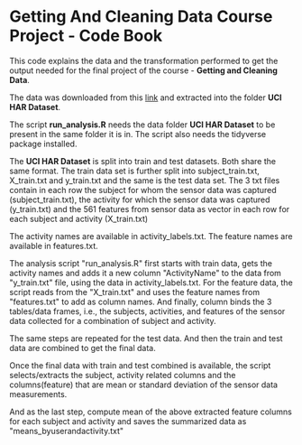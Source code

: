 # Getting And Cleaning Data Course Project - Code Book

This code explains the data and the transformation performed to get the output needed for the final project of the course - **Getting and Cleaning Data**.

The data was downloaded from this [link](https://d396qusza40orc.cloudfront.net/getdata%2Fprojectfiles%2FUCI%20HAR%20Dataset.zip) and extracted into the folder **UCI HAR Dataset**.

The script **run_analysis.R** needs the data folder **UCI HAR Dataset** to be present in the same folder it is in. The script also needs the tidyverse package installed.

The **UCI HAR Dataset** is split into train and test datasets. Both share the same format.
The train data set is further split into subject_train.txt, X_train.txt and y_train.txt and the same is the test data set. The 3 txt files contain in each row the subject for whom the sensor data was captured (subject_train.txt), the activity for which the sensor data was captured (y_train.txt) and the 561 features from sensor data as vector in each row for each subject and activity (X_train.txt)

The activity names are available in activity_labels.txt. The feature names are available in features.txt.

The analysis script "run_analysis.R" first starts with train data, gets the activity names and adds it a new column "ActivityName" to the data from "y_train.txt" file, using the data in activity_labels.txt. For the feature data, the script reads from the "X_train.txt" and uses the feature names from "features.txt" to add as column names. And finally, column binds the 3 tables/data frames, i.e., the subjects, activities, and features of the sensor data collected for a combination of subject and activity.

The same steps are repeated for the test data. And then the train and test data are combined to get the final data.

Once the final data with train and test combined is available, the script selects/extracts the subject, activity related columns and the columns(feature) that are mean or standard deviation of the sensor data measurements.

And as the last step, compute mean of the above extracted feature columns for each subject and activity and saves the summarized data as "means_byuserandactivity.txt"